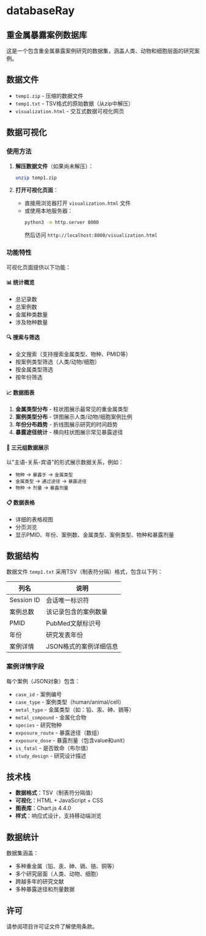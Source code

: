 # databaseRay

## 重金属暴露案例数据库

这是一个包含重金属暴露案例研究的数据集，涵盖人类、动物和细胞层面的研究案例。

## 数据文件

- `temp1.zip` - 压缩的数据文件
- `temp1.txt` - TSV格式的原始数据（从zip中解压）
- `visualization.html` - 交互式数据可视化网页

## 数据可视化

### 使用方法

1. **解压数据文件**（如果尚未解压）：
   ```bash
   unzip temp1.zip
   ```

2. **打开可视化页面**：
   - 直接用浏览器打开 `visualization.html` 文件
   - 或使用本地服务器：
     ```bash
     python3 -m http.server 8000
     ```
     然后访问 `http://localhost:8000/visualization.html`

### 功能特性

可视化页面提供以下功能：

#### 📊 统计概览
- 总记录数
- 总案例数
- 金属种类数量
- 涉及物种数量

#### 🔍 搜索与筛选
- 全文搜索（支持搜索金属类型、物种、PMID等）
- 按案例类型筛选（人类/动物/细胞）
- 按金属类型筛选
- 按年份筛选

#### 📈 数据图表
1. **金属类型分布** - 柱状图展示最常见的重金属类型
2. **案例类型分布** - 饼图展示人类/动物/细胞案例比例
3. **年份分布趋势** - 折线图展示研究的时间趋势
4. **暴露途径统计** - 横向柱状图展示常见暴露途径

#### 🔗 三元组数据展示
以"主语-关系-宾语"的形式展示数据关系，例如：
- `物种` → `暴露于` → `金属类型`
- `金属类型` → `通过途径` → `暴露途径`
- `物种` → `剂量` → `暴露剂量`

#### 📋 数据表格
- 详细的表格视图
- 分页浏览
- 显示PMID、年份、案例数、金属类型、案例类型、物种和暴露剂量

## 数据结构

数据文件 `temp1.txt` 采用TSV（制表符分隔）格式，包含以下列：

| 列名 | 说明 |
|------|------|
| Session ID | 会话唯一标识符 |
| 案例总数 | 该记录包含的案例数量 |
| PMID | PubMed文献标识号 |
| 年份 | 研究发表年份 |
| 案例详情 | JSON格式的案例详细信息 |

### 案例详情字段

每个案例（JSON对象）包含：

- `case_id` - 案例编号
- `case_type` - 案例类型（human/animal/cell）
- `metal_type` - 金属类型（如：铅、汞、砷、镉等）
- `metal_compound` - 金属化合物
- `species` - 研究物种
- `exposure_route` - 暴露途径（数组）
- `exposure_dose` - 暴露剂量（包含value和unit）
- `is_fatal` - 是否致命（布尔值）
- `study_design` - 研究设计描述

## 技术栈

- **数据格式**：TSV（制表符分隔值）
- **可视化**：HTML + JavaScript + CSS
- **图表库**：Chart.js 4.4.0
- **样式**：响应式设计，支持移动端浏览

## 数据统计

数据集涵盖：
- 多种重金属（铅、汞、砷、镉、铬、铜等）
- 多个研究层面（人类、动物、细胞）
- 跨越多年的研究文献
- 多种暴露途径和剂量数据

## 许可

请参阅项目许可证文件了解使用条款。